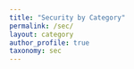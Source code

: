 ```yaml
---
title: "Security by Category"
permalink: /sec/
layout: category
author_profile: true
taxonomy: sec
---
```


